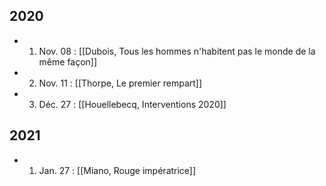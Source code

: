 ## 2020

- 01. Nov. 08 : [[Dubois, Tous les hommes n'habitent pas le monde de la même façon]]
- 02. Nov. 11 : [[Thorpe, Le premier rempart]]
- 03. Déc. 27 : [[Houellebecq, Interventions 2020]]

## 2021

- 01. Jan. 27 : [[Miano, Rouge impératrice]]
